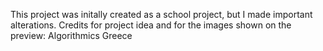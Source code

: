 This project was initally created as a school project, but I made important alterations. Credits for project idea and for the images shown on the preview: Algorithmics Greece